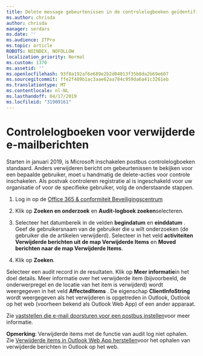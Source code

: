 ```yaml
---
title: Delete message gebeurtenissen in de controlelogboeken geïdentificeerd
ms.author: chrisda
author: chrisda
manager: serdars
ms.date: ''
ms.audience: ITPro
ms.topic: article
ROBOTS: NOINDEX, NOFOLLOW
localization_priority: Normal
ms.custom: 1370
ms.assetid: ''
ms.openlocfilehash: 93f8a192af6e689e2b2d04013f35b8da2b69e607
ms.sourcegitcommit: ffe2f489b1ac3aae62aa784c959da6a41c3261eb
ms.translationtype: MT
ms.contentlocale: nl-NL
ms.lasthandoff: 04/17/2019
ms.locfileid: "31909161"
---
```

# <a name="audit-logs-for-deleted-email-messages"></a>Controlelogboeken voor verwijderde e-mailberichten

Starten in januari 2019, is Microsoft inschakelen postbus controlelogboeken standaard. Anders verwijderen bericht om gebeurtenissen te bekijken voor een bepaalde gebruiker, moet u handmatig de delete-acties voor controle inschakelen. Als postvak controleren registratie al is ingeschakeld voor uw organisatie of voor de specifieke gebruiker, volg de onderstaande stappen.

1. Log in op de [Office 365 & conformiteit Beveiligingscentrum](https://protection.office.com/)

2. Klik op **Zoeken en onderzoek** en **Audit-logboek zoeken**selecteren.

3. Selecteer het datumbereik in de velden **begindatum** en **einddatum** . Geef de gebruikersnaam van de gebruiker die u wilt onderzoeken (de gebruiker die de artikelen verwijderd). Selecteer in het veld **activiteiten** **Verwijderde berichten uit de map Verwijderde Items** en **Moved berichten naar de map Verwijderde Items**.

4. Klik op **Zoeken**.

Selecteer een audit record in de resultaten. Klik op **Meer informatie**in het doel details. Meer informatie over het verwijderde item (bijvoorbeeld, de onderwerpregel en de locatie van het item is verwijderd) wordt weergegeven in het veld **AffectedItems** . De eigenschap **ClientInfoString** wordt weergegeven als het verwijderen is opgetreden in Outlook, Outlook op het web (voorheen bekend als Outlook Web App) of een ander apparaat.

Zie [vaststellen die e-mail doorsturen voor een postbus instellen](https://docs.microsoft.com/office365/securitycompliance/auditing-troubleshooting-scenarios#determining-if-a-user-deleted-email-items)voor meer informatie.

**Opmerking**: Verwijderde items met de functie van audit log niet ophalen. Zie [Verwijderde items in Outlook Web App herstellen](https://support.office.com/article/C3D8FC15-EEEF-4F1C-81DF-E27964B7EDD4)voor het ophalen van verwijderde berichten in Outlook op het web.
